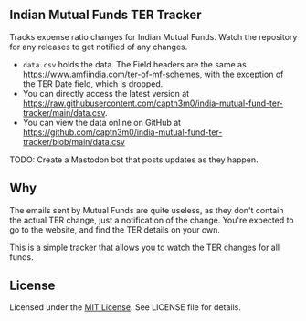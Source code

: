 Indian Mutual Funds TER Tracker
-------------------------------

Tracks expense ratio changes for Indian Mutual Funds.
Watch the repository for any releases to get notified of any changes.

- `data.csv` holds the data. The Field headers are the same as https://www.amfiindia.com/ter-of-mf-schemes, with the exception of the TER Date field, which is dropped.
- You can directly access the latest version at <https://raw.githubusercontent.com/captn3m0/india-mutual-fund-ter-tracker/main/data.csv>.
- You can view the data online on GitHub at https://github.com/captn3m0/india-mutual-fund-ter-tracker/blob/main/data.csv

TODO: Create a Mastodon bot that posts updates as they happen.

## Why

The emails sent by Mutual Funds are quite useless, as they don't contain the actual TER change, just a notification of the change.
You're expected to go to the website, and find the TER details on your own.

This is a simple tracker that allows you to watch the TER changes for all funds.

## License

Licensed under the [MIT License](https://nemo.mit-license.org/). See LICENSE file for details.